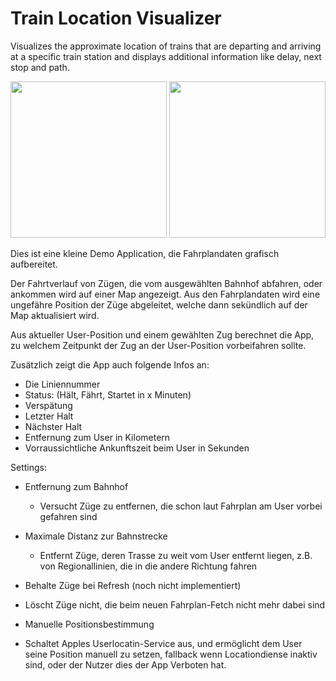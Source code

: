 # Train Location Visualizer

Visualizes the approximate location of trains that are departing and arriving at a specific train station and displays additional information like delay, next stop and path.

<img src="https://raw.githubusercontent.com/findus/x/master/Picture1.png" width="250"> <img src="https://raw.githubusercontent.com/findus/x/master/Picture2.png" width="250">

Dies ist eine kleine Demo Application, die Fahrplandaten grafisch aufbereitet.

Der Fahrtverlauf von Zügen, die vom ausgewählten Bahnhof abfahren, oder ankommen wird auf einer Map angezeigt.
Aus den Fahrplandaten wird eine ungefähre Position der Züge abgeleitet, welche dann sekündlich auf der Map aktualisiert wird.

Aus aktueller User-Position und einem gewählten Zug berechnet die App, zu welchem Zeitpunkt der Zug an der User-Position vorbeifahren sollte.

Zusätzlich zeigt die App auch folgende Infos an:
- Die Liniennummer
- Status: (Hält, Fährt, Startet in x Minuten)
- Verspätung
- Letzter Halt
- Nächster Halt
- Entfernung zum User in Kilometern
- Vorraussichtliche Ankunftszeit beim User in Sekunden

Settings:

- Entfernung zum Bahnhof
  - Versucht Züge zu entfernen, die schon laut Fahrplan am User vorbei gefahren sind
  
- Maximale Distanz zur Bahnstrecke
  - Entfernt Züge, deren Trasse zu weit vom User entfernt liegen, z.B. von Regionallinien, die in die andere Richtung fahren
  
 - Behalte Züge bei Refresh (noch nicht implementiert)
  - Löscht Züge nicht, die beim neuen Fahrplan-Fetch nicht mehr dabei sind
 
 - Manuelle Positionsbestimmung
  - Schaltet Apples Userlocatin-Service aus, und ermöglicht dem User seine Position manuell zu setzen, fallback wenn Locationdiense inaktiv sind, oder der Nutzer dies der App Verboten hat.
